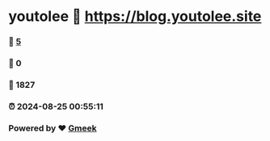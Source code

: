 # youtolee :link: https://blog.youtolee.site 
### :page_facing_up: [5](https://blog.youtolee.site/tag.html) 
### :speech_balloon: 0 
### :hibiscus: 1827 
### :alarm_clock: 2024-08-25 00:55:11 
### Powered by :heart: [Gmeek](https://github.com/Meekdai/Gmeek)
